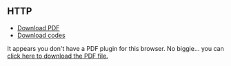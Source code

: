 ## HTTP
* <a href="en-us/sbs/http/http.pdf" target="_blank">Download PDF</a>
* <a href="en-us/sbs/http/code.zip" target="_blank">Download codes</a>


<object data="en-us/sbs/http/http.pdf" type="application/pdf" style="min-height:100vh;width:100%">
    <p>It appears you don't have a PDF plugin for this browser.
    No biggie... you can <a href="en-us/sbs/http/http.pdf">click here to download the PDF file.</a></p>
</object>